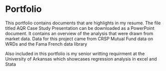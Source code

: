 # Portfolio
This portfolio contains documents that are highlights in my resume. 
The file titled AQR Case Study Presentation can be downloaded as a PowerPoint document. It contains an overview of the analysis that were drawn from market data. Data for this project came from CRSP Mutual Fund data on WRDs and the Fama French data library

Also included in this portfolio is my senior writting requirment at the University of Arkansas which showcases regression analysis in excel and Stata
